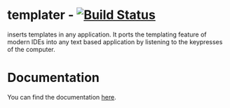 # templater - [![Build Status](https://ci.matse.dev/api/badges/matse/templater/status.svg?ref=refs/heads/main)](https://ci.matse.dev/matse/templater)
inserts templates in any application. 
It ports the templating feature of modern IDEs into any text based application by listening to the keypresses of the computer.

# Documentation
You can find the documentation [here](docs/overview.md).